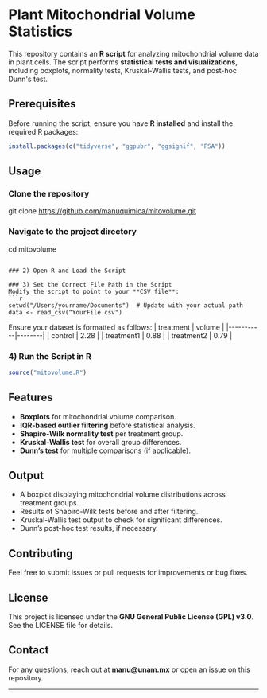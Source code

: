 # Plant Mitochondrial Volume Statistics

This repository contains an **R script** for analyzing mitochondrial volume data in plant cells. The script performs **statistical tests and visualizations**, including boxplots, normality tests, Kruskal-Wallis tests, and post-hoc Dunn's test.

## Prerequisites
Before running the script, ensure you have **R installed** and install the required R packages:

```r
install.packages(c("tidyverse", "ggpubr", "ggsignif", "FSA"))
```

## Usage

### Clone the repository
git clone https://github.com/manuquimica/mitovolume.git

### Navigate to the project directory
cd mitovolume
```

### 2) Open R and Load the Script

### 3) Set the Correct File Path in the Script
Modify the script to point to your **CSV file**:
```r
setwd("/Users/yourname/Documents")  # Update with your actual path
data <- read_csv(“YourFile.csv")
```
Ensure your dataset is formatted as follows:
| treatment | volume |
|-----------|--------|
| control   | 2.28   |
| treatment1   | 0.88   |
| treatment2      | 0.79   |

### 4) Run the Script in R
```r
source("mitovolume.R")
```

##  Features
- **Boxplots** for mitochondrial volume comparison.  
- **IQR-based outlier filtering** before statistical analysis.  
- **Shapiro-Wilk normality test** per treatment group.  
- **Kruskal-Wallis test** for overall group differences.  
- **Dunn’s test** for multiple comparisons (if applicable).  

##  Output
- A boxplot displaying mitochondrial volume distributions across treatment groups.
- Results of Shapiro-Wilk tests before and after filtering.
- Kruskal-Wallis test output to check for significant differences.
- Dunn’s post-hoc test results, if necessary.

##  Contributing
Feel free to submit issues or pull requests for improvements or bug fixes.

## License
This project is licensed under the **GNU General Public License (GPL) v3.0**. See the LICENSE file for details.

## Contact
For any questions, reach out at **manu@unam.mx** or open an issue on this repository.

---

